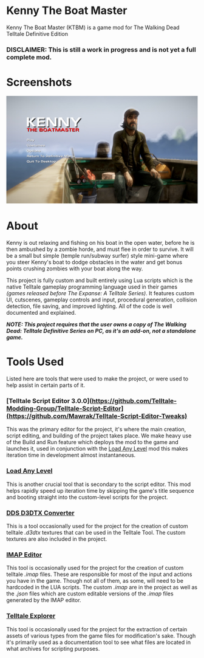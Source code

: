 # Kenny The Boat Master
Kenny The Boat Master (KTBM) is a game mod for The Walking Dead Telltale Definitive Edition

### DISCLAIMER: This is still a work in progress and is not yet a full complete mod.

# Screenshots

![main-menui-wip1](screenshots/main-menu-wip1.jpg)

# About

Kenny is out relaxing and fishing on his boat in the open water, before he is then ambushed by a zombie horde, and must flee in order to survive. It will be a small but simple (temple run/subway surfer) style mini-game where you steer Kenny's boat to dodge obstacles in the water and get bonus points crushing zombies with your boat along the way.

This project is fully custom and built entirely using Lua scripts which is the native Telltale gameplay programming language used in their games *(games released before The Expanse: A Telltale Series)*. It features custom UI, cutscenes, gameplay controls and input, procedural generation, collision detection, file saving, and improved lighting. All of the code is well documented and explained.

***NOTE: This project requires that the user owns a copy of The Walking Dead: Telltale Definitive Series on PC, as it's an add-on, not a standalone game.***

# Tools Used

Listed here are tools that were used to make the project, or were used to help assist in certain parts of it.

### [Telltale Script Editor 3.0.0](https://github.com/Telltale-Modding-Group/Telltale-Script-Editor](https://github.com/Mawrak/Telltale-Script-Editor-Tweaks)

This was the primary editor for the project, it's where the main creation, script editing, and building of the project takes place. We make heavy use of the Build and Run feature which deploys the mod to the game and launches it, used in conjunction with the [Load Any Level](https://www.nexusmods.com/thewalkingdeadthetelltaledefinitiveseries/mods/7?tab=description) mod this makes iteration time in development almost instantaneous.

### [Load Any Level](https://www.nexusmods.com/thewalkingdeadthetelltaledefinitiveseries/mods/7?tab=description)

This is another crucial tool that is secondary to the script editor. This mod helps rapidly speed up iteration time by skipping the game's title sequence and booting straight into the custom-level scripts for the project.

### [DDS D3DTX Converter](https://github.com/Telltale-Modding-Group/DDS-D3DTX-Converter)

This is a tool occasionally used for the project for the creation of custom telltale *.d3dtx* textures that can be used in the Telltale Tool. The custom textures are also included in the project.

### [IMAP Editor](https://github.com/Telltale-Modding-Group/IMAP-Editor)

This tool is occasionally used for the project for the creation of custom telltale *.imap* files. These are responsible for most of the input and actions you have in the game. Though not all of them, as some, will need to be hardcoded in the LUA scripts. The custom *.imap* are in the project as well as the *.json* files which are custom editable versions of the *.imap* files generated by the IMAP editor.

### [Telltale Explorer](https://quickandeasysoftware.net/software/telltale-explorer)

This tool is occasionally used for the project for the extraction of certain assets of various types from the game files for modification's sake. Though it's primarily used as a documentation tool to see what files are located in what archives for scripting purposes.
